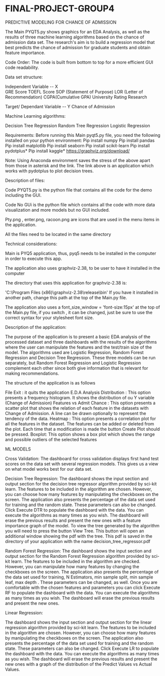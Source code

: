 # FINAL-PROJECT-GROUP4

PREDICTIVE MODELING FOR CHANCE OF ADMISSION

The Main PYQT5.py shows graphics for an EDA Analysis, as well as the results of three machine learning algorithms based on the chance of admission data set. The research's aim is to build a regression model that best predicts the chance of admission for graduate students and obtain feature importance.

Code Order: The code is built from bottom to top for a more efficient GUI code readability. 

Data set structure:

Independent Variable -- X  
GRE Score
TOEFL Score
SOP  (Statement of Purpose)
LOR (Letter of Recommendation)
CGPA(Cumulative GPA)
University Rating
Research 

Target/ Dependant Variable -- Y
Chance of Admission


Machine Learning algorithms:

Decision Tree Regression
Random Tree Regression
Logistic Regression

Requirements:
Before running this Main pyqt5.py file, you need the following installed on your python environment:
Pip install numpy
Pip install pandas
Pip install matplotlib
Pip install seaborn
Pip install scikit-learn
Pip install pydotplus*
Pip install kaggle*
https://graphviz.org/download/

Note: Using Anaconda environment saves the stress of the above apart from those in asterisk and the link. The link above is an application which works with pydotplus to plot decision trees.


Description of files:


Code PYQT5.py is the python file that contains all the code for the demo including the GUI.

Code No GUi is the python file which contains all the code with more data visualization and more models but no GUI included.

Pty.png , enter.png, racoon.png are icons that are used in the menu items in the application.

All the files need to be located in the same directory

Technical considerations:

Main is PYQ5 application, thus, pyq5 needs to be installed in the computer in order to execute this app.

The application also uses graphviz-2.38, to be user to have it installed in the computer

The directory that uses this application for graphviz-2.38 is:

'C:\\Program Files (x86)\\graphviz-2.38\\release\\bin'
If you have it installed in another path, change this path at the top of the Main.py file.

The application also uses a font_size_window = 'font-size:15px' at the top of the Main.py file, if you switch , it can be changed, just be sure to use the correct syntax for your stylesheet font size.

Description of the application:

The purpose of the application is to present a basic EDA analysis of the processed dataset and three dashboards with the results of the algorithms where the user can manipulate the features and the test/train size of the model. The algorithms used are Logistic Regression, Random Forest Regression and Decision Tree Regression. These three models can be run separately, but Random Forest Regression and Logistic Regression complement each other since both give information that is relevant for making recommendations.

The structure of the application is as follows

File
Exit : it quits the application
E.D.A Analysis
Distribution : This option presents a frequency histogram. It shows the distribution of ou Y variable (Change of Admission)
Features vs Admit Chance : This option presents a scatter plot that shows the relation of each feature in the datasets with Change of Admission. A line can be drawn optionally to represent the tendency of the data.
Heatmap : This option presents a correlation plot for all the features in the dataset. The features can be added or deleted from the plot. Each time that a modification is made the button Create Plot should be pressed.
Boxplot: This option shows a box plot which shows the range and possible outliers of the selected features




ML MODELS

Cross Validation:
The dashboard for cross validation displays first hand test scores on the data set with several regression models. This gives us a view on what model works best for our data set.

Decision Tree Regression:
The dashboard shows the input section and output section for the decision tree regressor algorithm provided by sci-kit learn.
The features to be included in the algorithm are chosen. However, you can choose how many features by manipulating the checkboxes on the screen.
The application also presents the percentage of the data set used for training and the random state. These parameters can also be changed.
Click Execute DTR to populate the dashboard with the data.
You can execute the algorithms as many times as you wish. The dashboard will erase the previous results and present the new ones with a feature importance graph of the model.
To view the tree generated by the algorithm you will need to press the button View Tree. This button will open an additional window showing the pdf with the tree. This pdf is saved in the directory of your application with the name decision_tree_regressor.pdf

Random Forest Regression:
The dashboard shows the input section and output section for the Random Forest Regression algorithm provided by sci-kit learn.
The features to be included in the algorithm are checked. However, you can manipulate how many features by changing the checkboxes on the screen.
The application also presents the percentage of the data set used for training, N Estimators, min sample split, min sample leaf, max depth . These parameters can be changed, as well.
Once you are comfortable with the chosen features and parameters you can click Execute RF to populate the dashboard with the data.
You can execute the algorithms as many times as you wish. The dashboard will erase the previous results and present the new ones.

Linear Regression:

The dashboard shows the input section and output section for the linear regression algorithm provided by sci-kit learn.
The features to be included in the algorithm are chosen. However, you can choose how many features by manipulating the checkboxes on the screen.
The application also presents the percentage of the data set used for training and the random state. These parameters can also be changed.
Click Execute LR to populate the dashboard with the data.
You can execute the algorithms as many times as you wish. The dashboard will erase the previous results and present the new ones with a graph of the distribution of the Predict Values vs Actual Values. 
